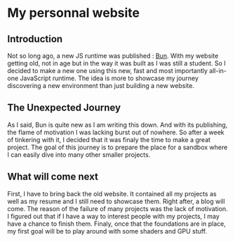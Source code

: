 # My personnal website

## Introduction

Not so long ago, a new JS runtime was published : [Bun](https://bun.sh/). With my website getting old, not in age but in the way it was built as I was still a student. So I decided to make a new one using this new, fast and most importantly all-in-one JavaScript runtime. The idea is more to showcase my journey discovering a new environment than just building a new website. 

## The Unexpected Journey
As I said, Bun is quite new as I am writing this down. And with its publishing, the flame of motivation I was lacking burst out of nowhere. So after a week of tinkering with it, I decided that it was finaly the time to make a great project. The goal of this journey is to prepare the place for a sandbox where I can easily dive into many other smaller projects.

## What will come next
First, I have to bring back the old website. It contained all my projects as well as my resume and I still need to showcase them.
Right after, a blog will come. The reason of the failure of many projects was the lack of motivation. I figured out that if I have a way to interest people with my projects, I may have a chance to finish them.
Finaly, once that the foundations are in place, my first goal will be to play around with some shaders and GPU stuff.

